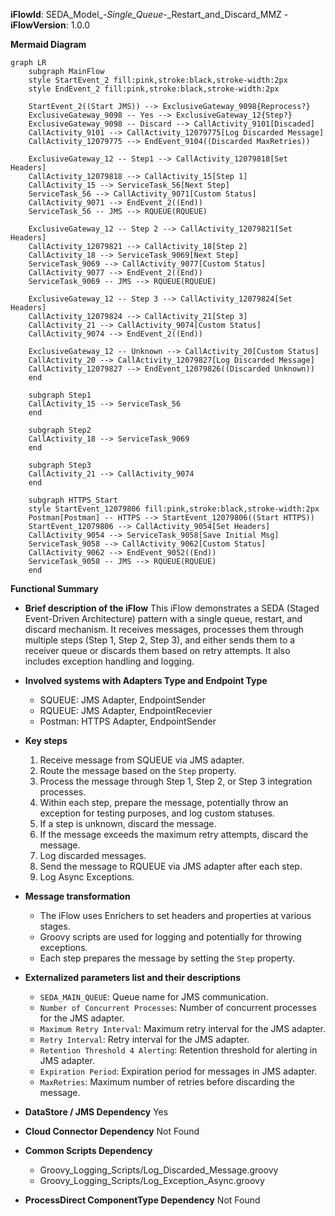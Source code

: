 **iFlowId**: SEDA_Model_-_Single_Queue_-_Restart_and_Discard_MMZ - **iFlowVersion**: 1.0.0

**Mermaid Diagram**
```mermaid
graph LR
    subgraph MainFlow
    style StartEvent_2 fill:pink,stroke:black,stroke-width:2px
    style EndEvent_2 fill:pink,stroke:black,stroke-width:2px

    StartEvent_2((Start JMS)) --> ExclusiveGateway_9098{Reprocess?}
    ExclusiveGateway_9098 -- Yes --> ExclusiveGateway_12{Step?}
    ExclusiveGateway_9098 -- Discard --> CallActivity_9101[Discaded]
    CallActivity_9101 --> CallActivity_12079775[Log Discarded Message]
    CallActivity_12079775 --> EndEvent_9104((Discarded MaxRetries))

    ExclusiveGateway_12 -- Step1 --> CallActivity_12079818[Set Headers]
    CallActivity_12079818 --> CallActivity_15[Step 1]
    CallActivity_15 --> ServiceTask_56[Next Step]
    ServiceTask_56 --> CallActivity_9071[Custom Status]
    CallActivity_9071 --> EndEvent_2((End))
    ServiceTask_56 -- JMS --> RQUEUE(RQUEUE)

    ExclusiveGateway_12 -- Step 2 --> CallActivity_12079821[Set Headers]
    CallActivity_12079821 --> CallActivity_18[Step 2]
    CallActivity_18 --> ServiceTask_9069[Next Step]
    ServiceTask_9069 --> CallActivity_9077[Custom Status]
    CallActivity_9077 --> EndEvent_2((End))
    ServiceTask_9069 -- JMS --> RQUEUE(RQUEUE)

    ExclusiveGateway_12 -- Step 3 --> CallActivity_12079824[Set Headers]
    CallActivity_12079824 --> CallActivity_21[Step 3]
    CallActivity_21 --> CallActivity_9074[Custom Status]
    CallActivity_9074 --> EndEvent_2((End))

    ExclusiveGateway_12 -- Unknown --> CallActivity_20[Custom Status]
    CallActivity_20 --> CallActivity_12079827[Log Discarded Message]
    CallActivity_12079827 --> EndEvent_12079826((Discarded Unknown))
    end

    subgraph Step1
    CallActivity_15 --> ServiceTask_56
    end

    subgraph Step2
    CallActivity_18 --> ServiceTask_9069
    end

    subgraph Step3
    CallActivity_21 --> CallActivity_9074
    end

    subgraph HTTPS_Start
    style StartEvent_12079806 fill:pink,stroke:black,stroke-width:2px
    Postman[Postman] -- HTTPS --> StartEvent_12079806((Start HTTPS))
    StartEvent_12079806 --> CallActivity_9054[Set Headers]
    CallActivity_9054 --> ServiceTask_9058[Save Initial Msg]
    ServiceTask_9058 --> CallActivity_9062[Custom Status]
    CallActivity_9062 --> EndEvent_9052((End))
    ServiceTask_9058 -- JMS --> RQUEUE(RQUEUE)
    end
```

**Functional Summary**
-   **Brief description of the iFlow**
    This iFlow demonstrates a SEDA (Staged Event-Driven Architecture) pattern with a single queue, restart, and discard mechanism. It receives messages, processes them through multiple steps (Step 1, Step 2, Step 3), and either sends them to a receiver queue or discards them based on retry attempts. It also includes exception handling and logging.

-   **Involved systems with Adapters Type and Endpoint Type**
    -   SQUEUE: JMS Adapter, EndpointSender
    -   RQUEUE: JMS Adapter, EndpointRecevier
    -   Postman: HTTPS Adapter, EndpointSender

-   **Key steps**
    1.  Receive message from SQUEUE via JMS adapter.
    2.  Route the message based on the `Step` property.
    3.  Process the message through Step 1, Step 2, or Step 3 integration processes.
    4.  Within each step, prepare the message, potentially throw an exception for testing purposes, and log custom statuses.
    5.  If a step is unknown, discard the message.
    6.  If the message exceeds the maximum retry attempts, discard the message.
    7.  Log discarded messages.
    8.  Send the message to RQUEUE via JMS adapter after each step.
    9.  Log Async Exceptions.

-   **Message transformation**
    -   The iFlow uses Enrichers to set headers and properties at various stages.
    -   Groovy scripts are used for logging and potentially for throwing exceptions.
    -   Each step prepares the message by setting the `Step` property.

-   **Externalized parameters list and their descriptions**
    -   `SEDA_MAIN_QUEUE`: Queue name for JMS communication.
    -   `Number of Concurrent Processes`: Number of concurrent processes for the JMS adapter.
    -   `Maximum Retry Interval`: Maximum retry interval for the JMS adapter.
    -   `Retry Interval`: Retry interval for the JMS adapter.
    -   `Retention Threshold 4 Alerting`: Retention threshold for alerting in JMS adapter.
    -   `Expiration Period`: Expiration period for messages in JMS adapter.
    -   `MaxRetries`: Maximum number of retries before discarding the message.

-   **DataStore / JMS Dependency**
    Yes

-   **Cloud Connector Dependency**
    Not Found

-   **Common Scripts Dependency**
    -   Groovy_Logging_Scripts/Log_Discarded_Message.groovy
    -   Groovy_Logging_Scripts/Log_Exception_Async.groovy

-   **ProcessDirect ComponentType Dependency**
    Not Found